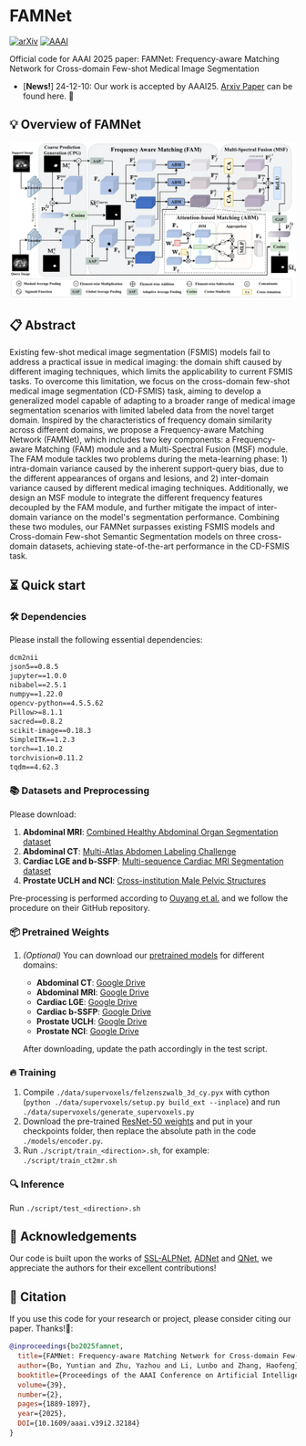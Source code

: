 # FAMNet
[![arXiv](https://img.shields.io/badge/arXiv-Paper-b31b1b.svg?logo=arxiv)](https://arxiv.org/abs/2412.09319)
[![AAAI](https://img.shields.io/badge/AAAI'25-Paper-blue)](https://ojs.aaai.org/index.php/AAAI/article/view/32184)

Official code for AAAI 2025 paper: FAMNet: Frequency-aware Matching Network for Cross-domain Few-shot Medical Image Segmentation

- [**News!**] 24-12-10: Our work is accepted by AAAI25. [Arxiv Paper](https://arxiv.org/abs/2412.09319) can be found here. 🎉

## 💡 Overview of FAMNet 
![](./FAMNet.png)


## 📋 Abstract
Existing few-shot medical image segmentation (FSMIS) models fail to address a practical issue in medical imaging: the domain shift caused by different imaging techniques, which limits the applicability to current FSMIS tasks. To overcome this limitation, we focus on the cross-domain few-shot medical image segmentation (CD-FSMIS) task, aiming to develop a generalized model capable of adapting to a broader range of medical image segmentation scenarios with limited labeled data from the novel target domain.
Inspired by the characteristics of frequency domain similarity across different domains, we propose a Frequency-aware Matching Network (FAMNet), which includes two key components: a Frequency-aware Matching (FAM) module and a Multi-Spectral Fusion (MSF) module. The FAM module tackles two problems during the meta-learning phase: 1) intra-domain variance caused by the inherent support-query bias, due to the different appearances of organs and lesions, and 2) inter-domain variance caused by different medical imaging techniques. Additionally, we design an MSF module to integrate the different frequency features decoupled by the FAM module, and further mitigate the impact of inter-domain variance on the model's segmentation performance.
Combining these two modules, our FAMNet surpasses existing FSMIS models and Cross-domain Few-shot Semantic Segmentation models on three cross-domain datasets, achieving state-of-the-art performance in the CD-FSMIS task.


## ⏳ Quick start

### 🛠 Dependencies
Please install the following essential dependencies:
```
dcm2nii
json5==0.8.5
jupyter==1.0.0
nibabel==2.5.1
numpy==1.22.0
opencv-python==4.5.5.62
Pillow>=8.1.1
sacred==0.8.2
scikit-image==0.18.3
SimpleITK==1.2.3
torch==1.10.2
torchvision=0.11.2
tqdm==4.62.3
```


### 📚 Datasets and Preprocessing
Please download:
1) **Abdominal MRI**: [Combined Healthy Abdominal Organ Segmentation dataset](https://chaos.grand-challenge.org/)
2) **Abdominal CT**: [Multi-Atlas Abdomen Labeling Challenge](https://www.synapse.org/#!Synapse:syn3193805/wiki/218292)
3) **Cardiac LGE and b-SSFP**: [Multi-sequence Cardiac MRI Segmentation dataset](https://zmiclab.github.io/zxh/0/mscmrseg19/index.html)
4) **Prostate UCLH and NCI**: [Cross-institution Male Pelvic Structures](https://zenodo.org/records/7013610)

Pre-processing is performed according to [Ouyang et al.](https://github.com/cheng-01037/Self-supervised-Fewshot-Medical-Image-Segmentation/tree/2f2a22b74890cb9ad5e56ac234ea02b9f1c7a535) and we follow the procedure on their GitHub repository.

### 📦 Pretrained Weights
1. *(Optional)* You can download our [pretrained models](https://drive.google.com/drive/folders/1ER-dAD34UPpTP6ZHfQ4tmGZYV1iB-rF0?usp=sharing) for different domains:

   * **Abdominal CT**: [Google Drive](https://drive.google.com/drive/folders/1vzSSeUVgyOL2WBVSxp35X-WQUOZQ4Kcy?usp=sharing)
   * **Abdominal MRI**: [Google Drive](https://drive.google.com/drive/folders/1-8s2RGthA8iHsrVA2RnYpq3AdIx409Rm?usp=sharing)
   * **Cardiac LGE**: [Google Drive](https://drive.google.com/drive/folders/1xLc0wDQMorLHLehPe_dnV_lxHaFkLqz3?usp=sharing)
   * **Cardiac b-SSFP**: [Google Drive](https://drive.google.com/drive/folders/1xev_e6WU0trRXsexWwOxF9eBtDf19paB?usp=sharing)
    * **Prostate UCLH**: [Google Drive](https://drive.google.com/drive/folders/1XmaiZkyIATJdaQ2gqv-SGqTXI_e4A4P0?usp=sharing)
    * **Prostate NCI**: [Google Drive](https://drive.google.com/drive/folders/1VJI5_eBc7KmY4CinChJ0zgPDBncS6f1Z?usp=sharing)

   After downloading, update the path accordingly in the test script.

### 🔥 Training
1. Compile `./data/supervoxels/felzenszwalb_3d_cy.pyx` with cython (`python ./data/supervoxels/setup.py build_ext --inplace`) and run `./data/supervoxels/generate_supervoxels.py`
2. Download the pre-trained [ResNet-50 weights](https://download.pytorch.org/models/deeplabv3_resnet50_coco-cd0a2569.pth) and put in your checkpoints folder, then replace the absolute path in the code `./models/encoder.py`.  
3. Run `./script/train_<direction>.sh`, for example: `./script/train_ct2mr.sh`


### 🔍  Inference
Run `./script/test_<direction>.sh` 


## 🥰 Acknowledgements
Our code is built upon the works of [SSL-ALPNet](https://github.com/cheng-01037/Self-supervised-Fewshot-Medical-Image-Segmentation), [ADNet](https://github.com/sha168/ADNet) and [QNet](https://github.com/ZJLAB-AMMI/Q-Net), we appreciate the authors for their excellent contributions!


## 📝 Citation
If you use this code for your research or project, please consider citing our paper. Thanks!🥂:
```bibtex
@inproceedings{bo2025famnet,
  title={FAMNet: Frequency-aware Matching Network for Cross-domain Few-shot Medical Image Segmentation},
  author={Bo, Yuntian and Zhu, Yazhou and Li, Lunbo and Zhang, Haofeng},
  booktitle={Proceedings of the AAAI Conference on Artificial Intelligence},
  volume={39},
  number={2},
  pages={1889-1897},
  year={2025},
  DOI={10.1609/aaai.v39i2.32184}
}
```

